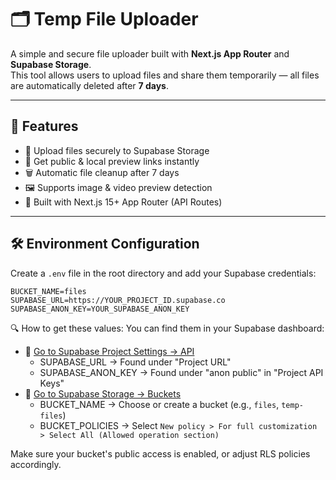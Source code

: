 # 🗂️ Temp File Uploader

A simple and secure file uploader built with **Next.js App Router** and **Supabase Storage**.  
This tool allows users to upload files and share them temporarily — all files are automatically deleted after **7 days**.

---

## 🚀 Features

- 🔐 Upload files securely to Supabase Storage
- 📎 Get public & local preview links instantly
- 🗑️ Automatic file cleanup after 7 days
- 🖼️ Supports image & video preview detection
- 🧩 Built with Next.js 15+ App Router (API Routes)

---

## 🛠️ Environment Configuration

Create a `.env` file in the root directory and add your Supabase credentials:

```env
BUCKET_NAME=files
SUPABASE_URL=https://YOUR_PROJECT_ID.supabase.co
SUPABASE_ANON_KEY=YOUR_SUPABASE_ANON_KEY
```

🔍 How to get these values:
You can find them in your Supabase dashboard:
- 🔗 [Go to Supabase Project Settings → API](https://supabase.com/dashboard/project/YOUR_PROJECT_ID/storage/buckets/temp-files?showConnect=true)
    - SUPABASE_URL → Found under "Project URL"
    - SUPABASE_ANON_KEY → Found under "anon public" in "Project API Keys"
- 🔗 [Go to Supabase Storage → Buckets](https://supabase.com/dashboard/project/YOUR_PROJECT_ID/settings/api-keys)
    - BUCKET_NAME → Choose or create a bucket (e.g., `files`, `temp-files`)
    - BUCKET_POLICIES → Select `New policy > For full customization > Select All (Allowed operation section)`

Make sure your bucket's public access is enabled, or adjust RLS policies accordingly.